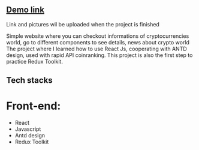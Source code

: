 
## [Demo link](https://countryapi1995.netlify.app/)
Link and pictures wil be uploaded when the project is finished

Simple website where you can checkout informations of cryptocurrencies world, go to different components to see details, news about crypto world
The project where I learned how to use React Js, cooperating with ANTD design, used with rapid API coinranking. 
This project is also the first step to practice Redux Toolkit.

## Tech stacks

# Front-end:
+ React 
+ Javascript    
+ Antd design
+ Redux Toolkit



